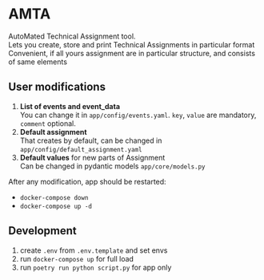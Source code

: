 # AMTA

AutoMated Technical Assignment tool.<br>
Lets you create, store and print Technical Assignments in particular format<br>
Convenient, if all yours assignment are in particular structure, and consists of same elements

## User modifications

1. **List of events and event_data** <br>
   You can change it in `app/config/events.yaml`. `key`, `value` are mandatory, `comment` optional.
2. **Default assignment** <br>
   That creates by default, can be changed in `app/config/default_assignment.yaml`
3. **Default values** for new parts of Assignment <br>
   Can be changed in pydantic models `app/core/models.py`

After any modification, app should be restarted:
- `docker-compose down`
- `docker-compose up -d`

## Development

1. create `.env` from `.env.template` and set envs
2. run `docker-compose up` for full load
3. run `poetry run python script.py` for app only